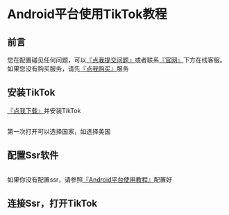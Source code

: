 # Android平台使用TikTok教程

## **前言**

您在配置碰见任何问题，可以[『点我提交问题』](https://www.lengjiao.me/submitticket.php)或者联系[『官网』](https://www.lengjiao.me)下方在线客服。如果您没有购买服务，请先[『点我购买』](https://www.lengjiao.me/cart.php)服务

## 安装TikTok

[『点我下载』](https://alumninpustedutw-my.sharepoint.com/:u:/g/personal/empty\_alumni\_npust\_edu\_tw/ETdynIJpmrtDgkCe2AuqKekBRn9u5BLJQfB-Z\_yg4t4myA?download=1)并安装TikTok

<figure><img src="https://yzf.qq.com/fsna/kf-file/kf_pic/20221104/KFPIC_kfh5221fa29cfc019f_h5cded9881fc7d6fdfece5fb364b_WXIMAGE_3cf6c7eaf5e84d478215bdb5eaf613bf.png" alt=""><figcaption></figcaption></figure>

第一次打开可以选择国家，如选择美国

## 配置Ssr软件

<figure><img src="https://yzf.qq.com/fsna/kf-file/kf_pic/20221104/KFPIC_kfh5221fa29cfc019f_h5cded9881fc7d6fdfece5fb364b_WXIMAGE_207379f633b4471891b739424534a904.png" alt=""><figcaption></figcaption></figure>

如果你没有配置ssr，请参照[『Android平台使用教程』](../wiki/android.md)配置好

## 连接Ssr，打开TikTok

